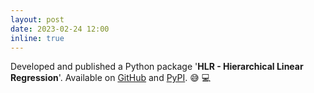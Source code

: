 ```yaml
---
layout: post
date: 2023-02-24 12:00
inline: true
---
```


Developed and published a Python package '**HLR - Hierarchical Linear Regression**'. Available on [GitHub](https://github.com/teanijarv/HLR) and [PyPI](https://pypi.org/project/HLR/). :sweat_smile: :computer:
